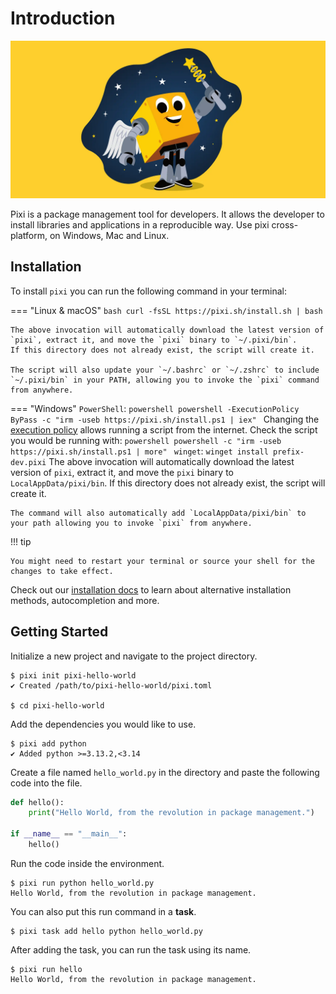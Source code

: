 # Introduction

![Pixi with magic wand](assets/pixi.webp)

Pixi is a package management tool for developers.
It allows the developer to install libraries and applications in a reproducible way.
Use pixi cross-platform, on Windows, Mac and Linux.

## Installation

To install `pixi` you can run the following command in your terminal:

=== "Linux & macOS"
    ```bash
    curl -fsSL https://pixi.sh/install.sh | bash
    ```

    The above invocation will automatically download the latest version of `pixi`, extract it, and move the `pixi` binary to `~/.pixi/bin`.
    If this directory does not already exist, the script will create it.

    The script will also update your `~/.bashrc` or `~/.zshrc` to include `~/.pixi/bin` in your PATH, allowing you to invoke the `pixi` command from anywhere.

=== "Windows"
    `PowerShell`:
    ```powershell
    powershell -ExecutionPolicy ByPass -c "irm -useb https://pixi.sh/install.ps1 | iex"
    ```
    Changing the [execution policy](https://learn.microsoft.com/en-us/powershell/module/microsoft.powershell.core/about/about_execution_policies?view=powershell-7.4#powershell-execution-policies) allows running a script from the internet.
    Check the script you would be running with:
    ```powershell
    powershell -c "irm -useb https://pixi.sh/install.ps1 | more"
    ```
    `winget`:
    ```
    winget install prefix-dev.pixi
    ```
    The above invocation will automatically download the latest version of `pixi`, extract it, and move the `pixi` binary to `LocalAppData/pixi/bin`.
    If this directory does not already exist, the script will create it.

    The command will also automatically add `LocalAppData/pixi/bin` to your path allowing you to invoke `pixi` from anywhere.


!!! tip

    You might need to restart your terminal or source your shell for the changes to take effect.

Check out our [installation docs](./advanced/installation.md) to learn about alternative installation methods, autocompletion and more.

## Getting Started



Initialize a new project and navigate to the project directory.

```console
$ pixi init pixi-hello-world
✔ Created /path/to/pixi-hello-world/pixi.toml

$ cd pixi-hello-world
```

Add the dependencies you would like to use.

```console
$ pixi add python
✔ Added python >=3.13.2,<3.14
```

Create a file named `hello_world.py` in the directory and paste the following code into the file.

```py title="hello_world.py"
def hello():
    print("Hello World, from the revolution in package management.")

if __name__ == "__main__":
    hello()
```

Run the code inside the environment.

```console
$ pixi run python hello_world.py
Hello World, from the revolution in package management.
```

You can also put this run command in a **task**.

```console
$ pixi task add hello python hello_world.py
```

After adding the task, you can run the task using its name.

```console
$ pixi run hello
Hello World, from the revolution in package management.
```
